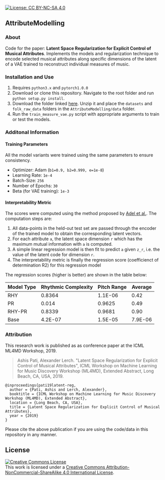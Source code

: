 [![License: CC BY-NC-SA 4.0](https://img.shields.io/badge/License-CC%20BY--NC--SA%204.0-ff69b4.svg)](http://creativecommons.org/licenses/by-nc-sa/4.0/)

## AttributeModelling

### About
Code for the paper: **Latent Space Regularization for Explicit Control of Musical Attributes**. Implements the models and regularization technique to encode selected musical attributes along specific dimensions of the latent of a VAE trained to reconstruct individual measures of music. 

### Installation and Use
1. Requires `python3.x` and `pytorch1.0.0`
2. Download or clone this repository. Navigate to the root folder and run `python setup.py install`.
3. Download the folder linked [here](https://drive.google.com/open?id=1sh5zXo-D5AyaamJ_k1ZmHop3EDEE5CJU). Unzip it and place the `datasets` and `folk_raw_data` folders in the `AttributeModelling/data` folder.
4. Run the `train_measure_vae.py` script with appropriate arguments to train or test the models.

### Additonal Information

#### Training Parameters
All the model variants were trained using the same parameters to ensure consistency.
* Optimizer: Adam (`b1=0.9, b2=0.999, e=1e-8`)
* Learning Rate: `1e-4`
* Batch-Size: `256`
* Number of Epochs: `30`
* Beta (for VAE training): `1e-3`

#### Interpretability Metric
The scores were computed using the method proposed by [Adel et al.](http://proceedings.mlr.press/v80/adel18a.html). The computation steps are:
1. All data-points in the held-out test set are passed through the encoder of the trained model to obtain the corresponding latent vectors.
2. For each attribute `a`, the latent space dimension `r` which has the maximum mutual information with `a` is computed.
3. A simple linear regression model is then fit to predict `a` given `z_r`, i.e. the value of the latent code for dimension `r`.
4. The interpretability metric is finally the regression score (coefficienct of determination R2) for this regression model

The regression scores (higher is better) are shown in the table below: 

| Model Type 	| Rhythmic Complexity 	| Pitch Range 	| Average  	|
|------------	|---------------------	|-------------	|----------	|
| RHY        	| 0.8364              	| 1.1E-06    	  | 0.42     	|
| PR         	| 0.014               	| 0.9625      	| 0.49     	|
| RHY-PR     	| 0.8339              	| 0.9681      	| 0.90     	|
| Base       	| 4.2E-07            	  | 1.5E-05    	  | 7.9E-06 	|

### Attribution

This research work is published as as conference paper at the ICML ML4MD Workshop, 2019.

> Ashis Pati, Alexander Lerch. "Latent Space Regularization for Explicit Control of Musical Attributes", ICML Workshop on Machine Learning for Music Discovery Workshop (ML4MD), Extended Abstract, Long Beach, CA, USA, 2019.

```
@inproceedings{pati19latent-reg,
  author = {Pati, Ashis and Lerch, Alexander},
  booktitle = {ICML Workshop on Machine Learning for Music Discovery Workshop (ML4MD), Extended Abstract},
  location = {Long Beach, CA, USA},
  title = {Latent Space Regularization for Explicit Control of Musical Attributes},
  year = {2019}
}
```
Please cite the above publication if you are using the code/data in this repository in any manner. 

<a name="License"></a>License
--------------------
<a rel="license" href="http://creativecommons.org/licenses/by-nc-sa/4.0/"><img alt="Creative Commons License" style="border-width:0" src="https://i.creativecommons.org/l/by-nc-sa/4.0/88x31.png" /></a><br />This work is licensed under a <a rel="license" href="http://creativecommons.org/licenses/by-nc-sa/4.0/">Creative Commons Attribution-NonCommercial-ShareAlike 4.0 International License</a>.
